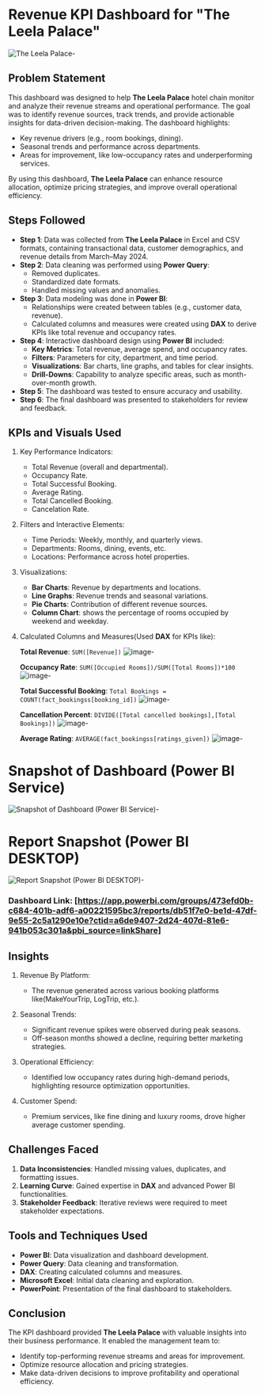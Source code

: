 

# Revenue KPI Dashboard for "The Leela Palace" 


![The Leela Palace-](https://github.com/kethavath-sandeep/Revenue-KPI-Dashboard-Leela-Palace/blob/main/the%20leela%20palace.jpg?raw=true)


## Problem Statement  
This dashboard was designed to help **The Leela Palace** hotel chain monitor and analyze their revenue streams and operational performance. The goal was to identify revenue sources, track trends, and provide actionable insights for data-driven decision-making. The dashboard highlights:  
- Key revenue drivers (e.g., room bookings, dining).  
- Seasonal trends and performance across departments.  
- Areas for improvement, like low-occupancy rates and underperforming services.  

By using this dashboard, **The Leela Palace** can enhance resource allocation, optimize pricing strategies, and improve overall operational efficiency.



## Steps Followed  

- **Step 1**: Data was collected from **The Leela Palace** in Excel and CSV formats, containing transactional data, customer demographics, and revenue details from March–May 2024.  
- **Step 2**: Data cleaning was performed using **Power Query**:  
   - Removed duplicates.  
   - Standardized date formats.  
   - Handled missing values and anomalies.  
- **Step 3**: Data modeling was done in **Power BI**:  
   - Relationships were created between tables (e.g., customer data, revenue).  
   - Calculated columns and measures were created using **DAX** to derive KPIs like total revenue and occupancy rates.  
- **Step 4**: Interactive dashboard design using **Power BI** included:  
   - **Key Metrics**: Total revenue, average spend, and occupancy rates.  
   - **Filters**: Parameters for city, department, and time period.  
   - **Visualizations**: Bar charts, line graphs, and tables for clear insights.  
   - **Drill-Downs**: Capability to analyze specific areas, such as month-over-month growth.  
- **Step 5**: The dashboard was tested to ensure accuracy and usability.  
- **Step 6**: The final dashboard was presented to stakeholders for review and feedback.  



## KPIs and Visuals Used  

1. Key Performance Indicators:  
   - Total Revenue (overall and departmental).  
   - Occupancy Rate.  
   - Total Successful Booking.
   - Average Rating.
   - Total Cancelled Booking.
   - Cancelation Rate.  

2. Filters and Interactive Elements:  
   - Time Periods: Weekly, monthly, and quarterly views.  
   - Departments: Rooms, dining, events, etc.  
   - Locations: Performance across hotel properties.  

3. Visualizations:  
   - **Bar Charts**: Revenue by departments and locations.  
   - **Line Graphs**: Revenue trends and seasonal variations.  
   - **Pie Charts**: Contribution of different revenue sources.
   - **Column Chart**: shows the percentage of rooms occupied by weekend and weekday.  

4. Calculated Columns and Measures(Used **DAX** for KPIs like):  
    
    **Total Revenue**: `SUM([Revenue])`
![image-](https://github.com/kethavath-sandeep/Revenue-KPI-Dashboard-Leela-Palace/blob/main/Total%20Revenue.png?raw=true)
 
    **Occupancy Rate**: `SUM([Occupied Rooms])/SUM([Total Rooms])*100`
![image-](https://github.com/kethavath-sandeep/Revenue-KPI-Dashboard-Leela-Palace/blob/main/Occupancy%20rate.png?raw=true)

    **Total Successful Booking**: `Total Bookings = COUNT(fact_bookingss[booking_id])`
![image-](https://github.com/kethavath-sandeep/Revenue-KPI-Dashboard-Leela-Palace/blob/main/Successful%20booking.png?raw=true)


    **Cancellation Percent**: `DIVIDE([Total cancelled bookings],[Total Bookings])`
![image-](https://github.com/kethavath-sandeep/Revenue-KPI-Dashboard-Leela-Palace/blob/main/Cancellation%20rate.png?raw=true)

    **Average Rating**: `AVERAGE(fact_bookingss[ratings_given])`
![image-](https://github.com/kethavath-sandeep/Revenue-KPI-Dashboard-Leela-Palace/blob/main/Average%20rating.png?raw=true)


# Snapshot of Dashboard (Power BI Service)

![Snapshot of Dashboard (Power BI Service)-](https://raw.githubusercontent.com/kethavath-sandeep/Revenue-KPI-Dashboard-Leela-Palace/refs/heads/main/dashboard%20.jpg)


# Report Snapshot (Power BI DESKTOP)

![Report Snapshot (Power BI DESKTOP)-](https://raw.githubusercontent.com/kethavath-sandeep/Revenue-KPI-Dashboard-Leela-Palace/refs/heads/main/KPI%20report.jpg)


### **Dashboard Link**: [https://app.powerbi.com/groups/473efd0b-c684-401b-adf6-a00221595bc3/reports/db51f7e0-be1d-47df-9e55-2c5a1290e10e?ctid=a6de9407-2d24-407d-81e6-941b053c301a&pbi_source=linkShare]  



## Insights  

1. Revenue By Platform:  
   - The revenue generated across various booking platforms like(MakeYourTrip, LogTrip, etc.).  


2. Seasonal Trends:  
   - Significant revenue spikes were observed during peak seasons.  
   - Off-season months showed a decline, requiring better marketing strategies.  

3. Operational Efficiency:  
   - Identified low occupancy rates during high-demand periods, highlighting resource optimization opportunities.  

4. Customer Spend:  
   - Premium services, like fine dining and luxury rooms, drove higher average customer spending.  



## Challenges Faced  
1. **Data Inconsistencies**: Handled missing values, duplicates, and formatting issues.  
2. **Learning Curve**: Gained expertise in **DAX** and advanced Power BI functionalities.  
3. **Stakeholder Feedback**: Iterative reviews were required to meet stakeholder expectations.  



## Tools and Techniques Used  
- **Power BI**: Data visualization and dashboard development.  
- **Power Query**: Data cleaning and transformation.  
- **DAX**: Creating calculated columns and measures.  
- **Microsoft Excel**: Initial data cleaning and exploration.  
- **PowerPoint**: Presentation of the final dashboard to stakeholders.  



## Conclusion  
The KPI dashboard provided **The Leela Palace** with valuable insights into their business performance. It enabled the management team to:  
- Identify top-performing revenue streams and areas for improvement.  
- Optimize resource allocation and pricing strategies.  
- Make data-driven decisions to improve profitability and operational efficiency.  

